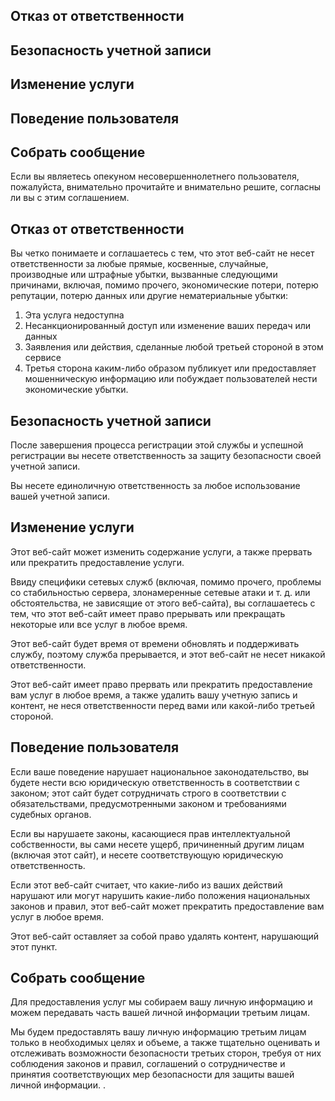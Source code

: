 ## Отказ от ответственности

## Безопасность учетной записи

## Изменение услуги

## Поведение пользователя

## Собрать сообщение

Если вы являетесь опекуном несовершеннолетнего пользователя, пожалуйста, внимательно прочитайте и внимательно решите, согласны ли вы с этим соглашением.

## Отказ от ответственности

Вы четко понимаете и соглашаетесь с тем, что этот веб-сайт не несет ответственности за любые прямые, косвенные, случайные, производные или штрафные убытки, вызванные следующими причинами, включая, помимо прочего, экономические потери, потерю репутации, потерю данных или другие нематериальные убытки:

1. Эта услуга недоступна
1. Несанкционированный доступ или изменение ваших передач или данных
1. Заявления или действия, сделанные любой третьей стороной в этом сервисе
1. Третья сторона каким-либо образом публикует или предоставляет мошенническую информацию или побуждает пользователей нести экономические убытки.

## Безопасность учетной записи

После завершения процесса регистрации этой службы и успешной регистрации вы несете ответственность за защиту безопасности своей учетной записи.

Вы несете единоличную ответственность за любое использование вашей учетной записи.

## Изменение услуги

Этот веб-сайт может изменить содержание услуги, а также прервать или прекратить предоставление услуги.

Ввиду специфики сетевых служб (включая, помимо прочего, проблемы со стабильностью сервера, злонамеренные сетевые атаки и т. д. или обстоятельства, не зависящие от этого веб-сайта), вы соглашаетесь с тем, что этот веб-сайт имеет право прерывать или прекращать некоторые или все услуг в любое время.

Этот веб-сайт будет время от времени обновлять и поддерживать службу, поэтому служба прерывается, и этот веб-сайт не несет никакой ответственности.

Этот веб-сайт имеет право прервать или прекратить предоставление вам услуг в любое время, а также удалить вашу учетную запись и контент, не неся ответственности перед вами или какой-либо третьей стороной.

## Поведение пользователя

Если ваше поведение нарушает национальное законодательство, вы будете нести всю юридическую ответственность в соответствии с законом; этот сайт будет сотрудничать строго в соответствии с обязательствами, предусмотренными законом и требованиями судебных органов.

Если вы нарушаете законы, касающиеся прав интеллектуальной собственности, вы сами несете ущерб, причиненный другим лицам (включая этот сайт), и несете соответствующую юридическую ответственность.

Если этот веб-сайт считает, что какие-либо из ваших действий нарушают или могут нарушить какие-либо положения национальных законов и правил, этот веб-сайт может прекратить предоставление вам услуг в любое время.

Этот веб-сайт оставляет за собой право удалять контент, нарушающий этот пункт.

## Собрать сообщение

Для предоставления услуг мы собираем вашу личную информацию и можем передавать часть вашей личной информации третьим лицам.

Мы будем предоставлять вашу личную информацию третьим лицам только в необходимых целях и объеме, а также тщательно оценивать и отслеживать возможности безопасности третьих сторон, требуя от них соблюдения законов и правил, соглашений о сотрудничестве и принятия соответствующих мер безопасности для защиты вашей личной информации. .
